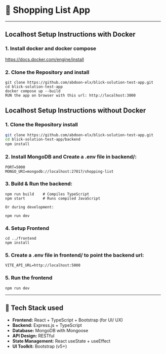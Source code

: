 # 🛒 Shopping List App


---

## Localhost Setup Instructions with Docker

### 1. Install docker and docker compose

https://docs.docker.com/engine/install


### 2. Clone the Repository and install
```
git clone https://github.com/abdoon-elx/blick-solution-test-app.git
cd blick-solution-test-app
docker compose up --build
RUN the app on browser with this url: http://localhost:3000
```
## Localhost Setup Instructions without Docker

### 1. Clone the Repository install

```bash
git clone https://github.com/abdoon-elx/blick-solution-test-app.git
cd blick-solution-test-app/backend
npm install

```
### 2. Install MongoDB and Create a .env file in backend/:
```
PORT=5000
MONGO_URI=mongodb://localhost:27017/shopping-list

```
### 3. Build & Run the backend:

```
npm run build    # Compiles TypeScript
npm start        # Runs compiled JavaScript

Or during development:

npm run dev
```
### 4. Setup Frontend
```
cd ../frontend
npm install
```
### 5. Create a .env file in frontend/ to point the backend url:
```
VITE_API_URL=http://localhost:5000
```

### 5. Run the frontend

```
npm run dev
```
---

## 🚀 Tech Stack used

- **Frontend:** React + TypeScript + Bootstrap (for UI/ UX) 
- **Backend:** Express.js + TypeScript
- **Database:** MongoDB with Mongoose
- **API Design:** RESTful
- **State Management:** React useState + useEffect
- **UI Toolkit:** Bootstrap (v5+)



